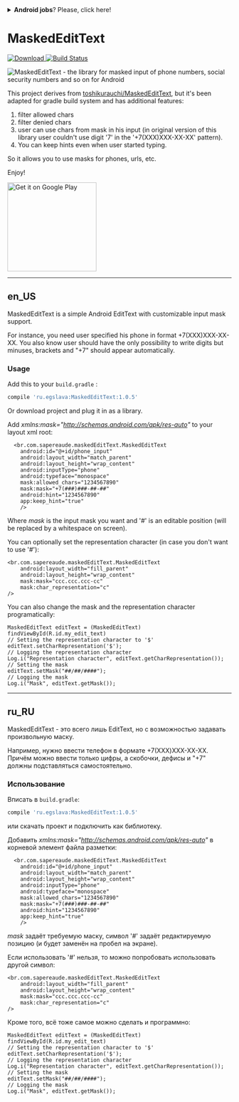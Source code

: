 <details><summary><b>Android jobs</b>? Please, click here!</summary>Hi! I'm an Android App developer since 2013!<br/>
My resume: https://goo.gl/PlKt87 <br/>
Upwork (with portfolio): https://www.upwork.com/fl/viacheslave <br/>
Skype: viacheslav.egorenkov <br/>
egslava@gmail.com <br/>
<br/>

The info is easy to copy/paste :) <b>Please, share it</b> it's easy and I will be very glad. Thank you! :)
</details>

# MaskedEditText
[![Download](https://api.bintray.com/packages/egorenkov/maven/edittext-mask/images/download.svg) ](https://bintray.com/egorenkov/maven/edittext-mask/_latestVersion) [![Build Status](https://travis-ci.org/egslava/edittext-mask.svg?branch=master)](https://travis-ci.org/egslava/edittext-mask)

![MaskedEditText - the library for masked input of phone numbers, social security numbers and so on for Android](publish/README.gif)

This project derives from [toshikurauchi/MaskedEditText](https://github.com/toshikurauchi/MaskedEditText), but it's been adapted for gradle build system and has additional features:

1. filter allowed chars
2. filter denied chars
3. user can use chars from mask in his input (in original version of this library user couldn't use digit '7' in the '+7(XXX)XXX-XX-XX' pattern).
4. You can keep hints even when user started typing.

So it allows you to use masks for phones, urls, etc.

Enjoy!

<a href='https://play.google.com/store/apps/details?id=ru.egslava.edittextmaskdemo&utm_source=github&pcampaignid=MKT-Other-global-all-co-prtnr-py-PartBadge-Mar2515-1'><img width=200 alt='Get it on Google Play' src='https://play.google.com/intl/en_us/badges/images/generic/en_badge_web_generic.png'/></a>

*********************************
## en_US
MaskedEditText is a simple Android EditText with customizable input mask support.

For instance, you need user specified his phone in format +7(XXX)XXX-XX-XX. You also know user should have the only possibility to write digits but minuses, brackets and "+7" should appear automatically.

### Usage

Add this to your `build.gradle` :
```groovy
compile 'ru.egslava:MaskedEditText:1.0.5'
```
Or download project and plug it in as a library.


Add _xmlns:mask="http://schemas.android.com/apk/res-auto"_ to your layout xml root:

      <br.com.sapereaude.maskedEditText.MaskedEditText
        android:id="@+id/phone_input"
        android:layout_width="match_parent"
        android:layout_height="wrap_content"
        android:inputType="phone"
        android:typeface="monospace"
        mask:allowed_chars="1234567890"
        mask:mask="+7(###)###-##-##"
        android:hint="1234567890"
        app:keep_hint="true"
        />    
Where _mask_ is the input mask you want and '#' is an editable position (will be replaced by a whitespace on screen).

You can optionally set the representation character (in case you don't want to use '#'):

    <br.com.sapereaude.maskedEditText.MaskedEditText
        android:layout_width="fill_parent"
        android:layout_height="wrap_content"
        mask:mask="ccc.ccc.ccc-cc"
        mask:char_representation="c"
    />

You can also change the mask and the representation character programatically:

	MaskedEditText editText = (MaskedEditText) findViewById(R.id.my_edit_text)
	// Setting the representation character to '$'
	editText.setCharRepresentation('$');
	// Logging the representation character
	Log.i("Representation character", editText.getCharRepresentation());
	// Setting the mask
	editText.setMask("##/##/####");
	// Logging the mask
	Log.i("Mask", editText.getMask());

*************************************************************************************************
## ru_RU

MaskedEditText - это всего лишь EditText, но с возможностью задавать произвольную маску.

Например, нужно ввести телефон в формате +7(XXX)XXX-XX-XX. Причём можно ввести только цифры, а скобочки, дефисы и "+7" должны подставляться самостоятельно.

### Использование

Вписать в `build.gradle`:
```groovy
compile 'ru.egslava:MaskedEditText:1.0.5'
```
или скачать проект и подключить как библиотеку.

Добавить _xmlns:mask="http://schemas.android.com/apk/res-auto"_ в корневой элемент файла разметки:

      <br.com.sapereaude.maskedEditText.MaskedEditText
        android:id="@+id/phone_input"
        android:layout_width="match_parent"
        android:layout_height="wrap_content"
        android:inputType="phone"
        android:typeface="monospace"
        mask:allowed_chars="1234567890"
        mask:mask="+7(###)###-##-##"
        android:hint="1234567890"
        app:keep_hint="true"
        />

_mask_ задаёт требуемую маску, символ '#' задаёт редактируемую позицию (и будет заменён на пробел на экране).

Если использовать '#' нельзя, то можно попробовать использовать другой символ:

    <br.com.sapereaude.maskedEditText.MaskedEditText
        android:layout_width="fill_parent"
        android:layout_height="wrap_content"
        mask:mask="ccc.ccc.ccc-cc"
        mask:char_representation="c"
    />

Кроме того, всё тоже самое можно сделать и программно:

	MaskedEditText editText = (MaskedEditText) findViewById(R.id.my_edit_text)
	// Setting the representation character to '$'
	editText.setCharRepresentation('$');
	// Logging the representation character
	Log.i("Representation character", editText.getCharRepresentation());
	// Setting the mask
	editText.setMask("##/##/####");
	// Logging the mask
	Log.i("Mask", editText.getMask());
